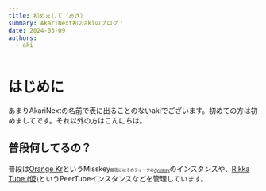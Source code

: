 ```yaml
---
title: 初めまして（あき）
summary: AkariNext初のakiのブログ！
date: 2024-03-09
authors:
  - aki
---
```


# はじめに

~~あまりAkariNextの名前で表に出ることのない~~akiでございます。初めての方は初めましてです。それ以外の方はこんにちは。

## 普段何してるの？

普段は[Orange Kr](https://kr.akirin.xyz)というMisskey<small style="font-size: 8px">厳密にはそのフォークの[Ayuskey](https://go.akirin.xyz/ayuskey)</small>のインスタンスや、[RIkka Tube (仮)](https://pt.rikkalab.net)というPeerTubeインスタンスなどを管理しています。
